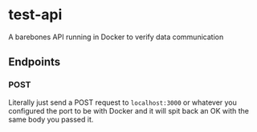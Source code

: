 # test-api
A barebones API running in Docker to verify data communication

## Endpoints

### POST

Literally just send a POST request to `localhost:3000` or whatever you configured the port to be with Docker and it will spit back an OK with the same body you passed it.
